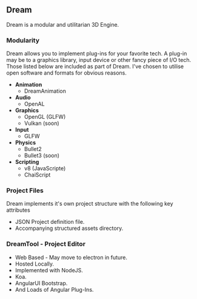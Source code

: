 ## Dream

Dream is a modular and utilitarian 3D Engine. 

### Modularity

Dream allows you to implement plug-ins for your favorite tech. A plug-in may be to a graphics library, input device or other fancy piece of I/O tech. Those listed below are included as part of Dream. I've chosen to utilise open software and formats for obvious reasons.

* **Animation**
    * DreamAnimation
* **Audio**
    * OpenAL
* **Graphics**
    * OpenGL (GLFW)
    * Vulkan (soon)
* **Input**
    * GLFW
* **Physics**
    * Bullet2
    * Bullet3 (soon)
* **Scripting**
    * v8 (JavaScripte)
    * ChaiScript

### Project Files

Dream implements it's own project structure with the following key attributes

* JSON Project definition file.
* Accompanying structured assets directory.

### DreamTool - Project Editor
* Web Based - May move to electron in future.
* Hosted Locally.
* Implemented with NodeJS.
* Koa.
* AngularUI Bootstrap.
* And Loads of Angular Plug-Ins.
